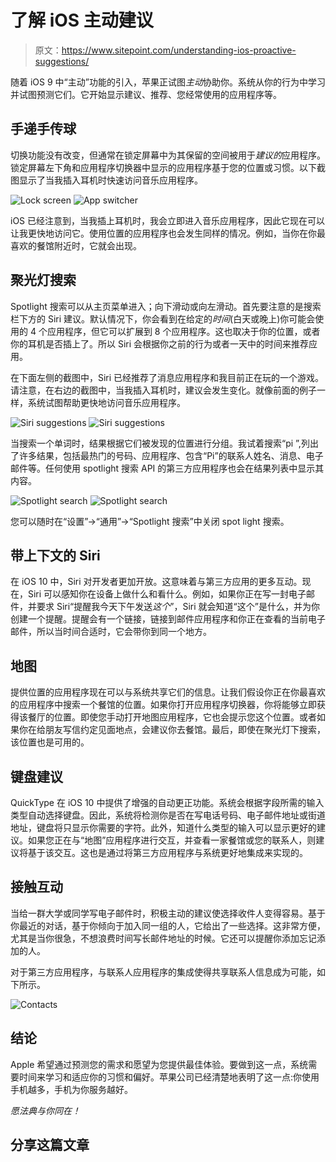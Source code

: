 # 了解 iOS 主动建议

> 原文：<https://www.sitepoint.com/understanding-ios-proactive-suggestions/>

随着 iOS 9 中“主动”功能的引入，苹果正试图*主动*协助你。系统从你的行为中学习并试图预测它们。它开始显示建议、推荐、您经常使用的应用程序等。

## 手递手传球

切换功能没有改变，但通常在锁定屏幕中为其保留的空间被用于*建议的*应用程序。锁定屏幕左下角和应用程序切换器中显示的应用程序基于您的位置或习惯。以下截图显示了当我插入耳机时快速访问音乐应用程序。

![Lock screen](img/f6c9999c43bc3aa5c170ffd28b5a6d9f.png) ![App switcher](img/034d2ce37069d166605172addd2edc71.png)

iOS 已经注意到，当我插上耳机时，我会立即进入音乐应用程序，因此它现在可以让我更快地访问它。使用位置的应用程序也会发生同样的情况。例如，当你在你最喜欢的餐馆附近时，它就会出现。

## 聚光灯搜索

Spotlight 搜索可以从主页菜单进入；向下滑动或向左滑动。首先要注意的是搜索栏下方的 Siri 建议。默认情况下，你会看到在给定的*时间*(白天或晚上)你可能会使用的 4 个应用程序，但它可以扩展到 8 个应用程序。这也取决于你的位置，或者你的耳机是否插上了。所以 Siri 会根据你之前的行为或者一天中的时间来推荐应用。

在下面左侧的截图中，Siri 已经推荐了消息应用程序和我目前正在玩的一个游戏。请注意，在右边的截图中，当我插入耳机时，建议会发生变化。就像前面的例子一样，系统试图帮助更快地访问音乐应用程序。

![Siri suggestions](img/c0ff9dca5cbcb276a9618b1304c2f5c5.png) ![Siri suggestions](img/be7191b79ab763bc944fc372ffd24eb3.png)

当搜索一个单词时，结果根据它们被发现的位置进行分组。我试着搜索“pi ”,列出了许多结果，包括最热门的号码、应用程序、包含“Pi”的联系人姓名、消息、电子邮件等。任何使用 spotlight 搜索 API 的第三方应用程序也会在结果列表中显示其内容。

![Spotlight search](img/4d5ef3094467fadd6eb0c4084e8332dd.png) ![Spotlight search](img/d14e5c3e89337f65291e90c8add8ec44.png)

您可以随时在“设置”->“通用”->“Spotlight 搜索”中关闭 spot light 搜索。

## 带上下文的 Siri

在 iOS 10 中，Siri 对开发者更加开放。这意味着与第三方应用的更多互动。现在，Siri 可以感知你在设备上做什么和看什么。例如，如果你正在写一封电子邮件，并要求 Siri“提醒我今天下午发送*这个*”，Siri 就会知道“这个”是什么，并为你创建一个提醒。提醒会有一个链接，链接到邮件应用程序和你正在查看的当前电子邮件，所以当时间合适时，它会带你到同一个地方。

## 地图

提供位置的应用程序现在可以与系统共享它们的信息。让我们假设你正在你最喜欢的应用程序中搜索一个餐馆的位置。如果你打开应用程序切换器，你将能够立即获得该餐厅的位置。即使您手动打开地图应用程序，它也会提示您这个位置。或者如果你在给朋友写信约定见面地点，会建议你去餐馆。最后，即使在聚光灯下搜索，该位置也是可用的。

## 键盘建议

QuickType 在 iOS 10 中提供了增强的自动更正功能。系统会根据字段所需的输入类型自动选择键盘。因此，系统将检测你是否在写电话号码、电子邮件地址或街道地址，键盘将只显示你需要的字符。此外，知道什么类型的输入可以显示更好的建议。如果您正在与“地图”应用程序进行交互，并查看一家餐馆或您的联系人，则建议将基于该交互。这也是通过将第三方应用程序与系统更好地集成来实现的。

## 接触互动

当给一群大学或同学写电子邮件时，积极主动的建议使选择收件人变得容易。基于你最近的对话，基于你倾向于加入同一组的人，它给出了一些选择。这非常方便，尤其是当你很急，不想浪费时间写长邮件地址的时候。它还可以提醒你添加忘记添加的人。

对于第三方应用程序，与联系人应用程序的集成使得共享联系人信息成为可能，如下所示。

![Contacts](img/559c6799d2a52d745cadbbfbef815793.png)

## 结论

Apple 希望通过预测您的需求和愿望为您提供最佳体验。要做到这一点，系统需要时间来学习和适应你的习惯和偏好。苹果公司已经清楚地表明了这一点:你使用手机越多，手机为你服务越好。

*愿法典与你同在！*

## 分享这篇文章